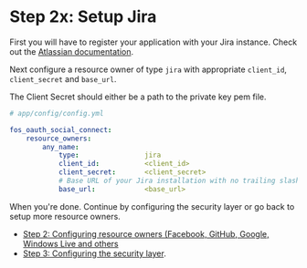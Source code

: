 Step 2x: Setup Jira
===================

First you will have to register your application with your
Jira instance. Check out the [Atlassian documentation](https://confluence.atlassian.com/display/JIRA/Configuring+OAuth+Authentication+for+an+Application+Link).

Next configure a resource owner of type `jira` with appropriate
`client_id`, `client_secret` and `base_url`.

The Client Secret should either be a path to the private key pem file.

```yaml
# app/config/config.yml

fos_oauth_social_connect:
    resource_owners:
        any_name:
            type:                jira
            client_id:           <client_id>
            client_secret:       <client_secret>
            # Base URL of your Jira installation with no trailing slash (e.g. https://example.com/jira)
            base_url:            <base_url>
```

When you're done. Continue by configuring the security layer or go back to
setup more resource owners.

- [Step 2: Configuring resource owners (Facebook, GitHub, Google, Windows Live and others](../2-configuring_resource_owners.md)
- [Step 3: Configuring the security layer](../3-configuring_the_security_layer.md).
